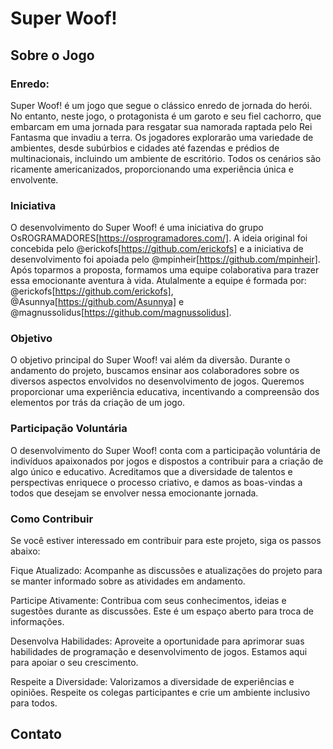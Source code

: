 # Super Woof!

## Sobre o Jogo

### Enredo:
Super Woof! é um jogo que segue o clássico enredo de jornada do herói. No entanto, neste jogo, o protagonista é um garoto e seu fiel cachorro, que embarcam em uma jornada para resgatar sua namorada raptada pelo Rei Fantasma que invadiu a terra. Os jogadores explorarão uma variedade de ambientes, desde subúrbios e cidades até fazendas e prédios de multinacionais, incluindo um ambiente de escritório. Todos os cenários são ricamente americanizados, proporcionando uma experiência única e envolvente.

### Iniciativa
O desenvolvimento do Super Woof! é uma iniciativa do grupo OsROGRAMADORES[https://osprogramadores.com/]. A ideia original foi concebida pelo @erickofs[https://github.com/erickofs] e a iniciativa de desenvolvimento foi apoiada pelo @mpinheir[https://github.com/mpinheir]. Após toparmos a proposta, formamos uma equipe colaborativa para trazer essa emocionante aventura à vida. Atulalmente a equipe é formada por: @erickofs[https://github.com/erickofs], @Asunnya[https://github.com/Asunnya] e @magnussolidus[https://github.com/magnussolidus].

### Objetivo
O objetivo principal do Super Woof! vai além da diversão. Durante o andamento do projeto, buscamos ensinar aos colaboradores sobre os diversos aspectos envolvidos no desenvolvimento de jogos. Queremos proporcionar uma experiência educativa, incentivando a compreensão dos elementos por trás da criação de um jogo.

### Participação Voluntária
O desenvolvimento do Super Woof! conta com a participação voluntária de indivíduos apaixonados por jogos e dispostos a contribuir para a criação de algo único e educativo. Acreditamos que a diversidade de talentos e perspectivas enriquece o processo criativo, e damos as boas-vindas a todos que desejam se envolver nessa emocionante jornada.

### Como Contribuir
Se você estiver interessado em contribuir para este projeto, siga os passos abaixo:

Fique Atualizado: Acompanhe as discussões e atualizações do projeto para se manter informado sobre as atividades em andamento.

Participe Ativamente: Contribua com seus conhecimentos, ideias e sugestões durante as discussões. Este é um espaço aberto para troca de informações.

Desenvolva Habilidades: Aproveite a oportunidade para aprimorar suas habilidades de programação e desenvolvimento de jogos. Estamos aqui para apoiar o seu crescimento.

Respeite a Diversidade: Valorizamos a diversidade de experiências e opiniões. Respeite os colegas participantes e crie um ambiente inclusivo para todos.

## Contato